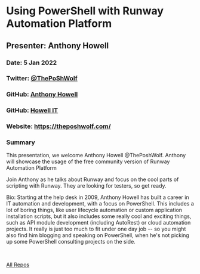 # Using PowerShell with Runway Automation Platform

## Presenter: Anthony Howell

### Date: 5 Jan 2022

### Twitter: [@ThePoShWolf](https://twitter.com/ThePoShWolf)

### GitHub: [Anthony Howell](https://github.com/ThePoShWolf)

### GitHub: [Howell IT](https://github.com/howellit)

### Website: <https://theposhwolf.com/>

### Summary

This presentation, we welcome Anthony Howell @ThePoshWolf. Anthony will showcase the usage of the free community version of Runway Automation Platform

Join Anthony as he talks about Runway and focus on the cool parts of scripting with Runway. They are looking for testers, so get ready.

Bio:
Starting at the help desk in 2009, Anthony Howell has built a career in IT automation and development, with a focus on PowerShell. This includes a lot of boring things, like user lifecycle automation or custom application installation scripts, but it also includes some really cool and exciting things, such as API module development (including AutoRest) or cloud automation projects. It really is just too much to fit under one day job -- so you might also find him blogging and speaking on PowerShell, when he's not picking up some PowerShell consulting projects on the side.

&nbsp;
&nbsp;

[All Repos](https://github.com/ThePoShWolf?tab=repositories)  
